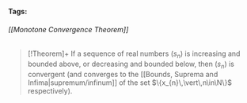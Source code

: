 **Tags:** 
###### [[Monotone Convergence Theorem]]
> [!Theorem]+
> If a sequence of real numbers $(s_{n})$ is increasing and bounded above, or decreasing and bounded below, then $(s_{n})$ is convergent (and converges to the [[Bounds, Suprema and Infima|supremum/infinum]] of the set $\{x_{n}\,\vert\,n\in\N\}$ respectively).
